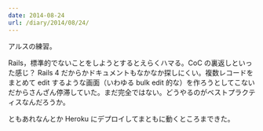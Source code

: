 ```yaml
---
date: 2014-08-24
url: /diary/2014/08/24/
---
```


アルスの練習。

Rails，標準的でないことをしようとするとえらくハマる。CoC の裏返しといった感じ？ Rails 4 だからかドキュメントもなかなか探しにくい。複数レコードをまとめて edit するような画面（いわゆる bulk edit 的な）を作ろうとしてこないだからさんざん停滞していた。まだ完全ではない。どうやるのがベストプラクティスなんだろうか。

ともあれなんとか Heroku にデプロイしてまともに動くところまできた。